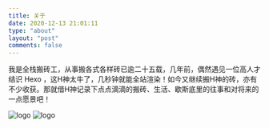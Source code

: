 ```yaml
---
title: 关于
date: 2020-12-13 21:01:11
type: "about"
layout: "post"
comments: false
---
```

我是全栈搬砖工，从事搬各式各样砖已逾二十五载，几年前，偶然遇见一位高人才结识 Hexo ，这H神太牛了，几秒钟就能全站渲染！如今又继续搬H神的砖，亦有不少收获。那就借H神记录下点点滴滴的搬砖、生活、歇斯底里的往事和对将来的一点愿景吧！

![logo](https://img-blog.csdnimg.cn/20201218081104595.jpg#pic_center)
![logo](https://img-blog.csdnimg.cn/20201218082508654.jpg#pic_center)
